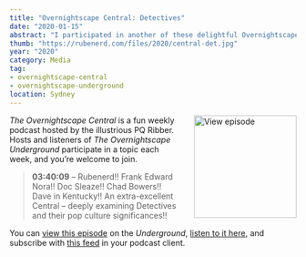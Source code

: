 ```yaml
---
title: "Overnightscape Central: Detectives"
date: "2020-01-15"
abstract: "I participated in another of these delightful Overnightscape Underground productions by PQ Ribber."
thumb: "https://rubenerd.com/files/2020/central-det.jpg"
year: "2020"
category: Media
tag:
- overnightscape-central
- overnightscape-underground
location: Sydney
---
```

<p class="show-cover"><a href="https://onsug.com/archives/29029/"><img src="https://rubenerd.com/files/2020/central-det.jpg" alt="View episode" style="float:right; margin:0 0 1em 2em; width:180px; height:180px;" /></a></p>

*The Overnightscape Central* is a fun weekly podcast hosted by the illustrious PQ Ribber. Hosts and listeners of *The Overnightscape Underground* participate in a topic each week, and you’re welcome to join.

> **03:40:09** – Rubenerd!! Frank Edward Nora!! Doc Sleaze!! Chad Bowers!! Dave in Kentucky!! An extra-excellent Central – deeply examining Detectives and their pop culture significances!!

You can <a href="https://onsug.com/archives/29029/">view this episode</a> on the *Underground*, <a href="http://media.blubrry.com/onsug/p/onsug.com/shows/Jan20/onsug_Jan20_Central_det.mp3">listen to it here</a>, and subscribe with <a href="https://onsug.com/archives/category/overnightscapecentral/feed/">this feed</a> in your podcast client.
